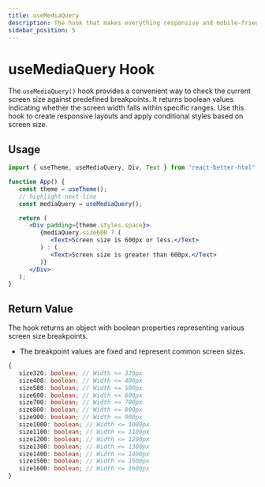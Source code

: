 ```yaml
---
title: useMediaQuery
description: The hook that makes everything responsive and mobile-friendly
sidebar_position: 5
---
```


# useMediaQuery Hook

The `useMediaQuery()` hook provides a convenient way to check the current screen size against predefined breakpoints. It returns boolean values indicating whether the screen width falls within specific ranges. Use this hook to create responsive layouts and apply conditional styles based on screen size.

## Usage

```jsx
import { useTheme, useMediaQuery, Div, Text } from "react-better-html";

function App() {
   const theme = useTheme();
   // highlight-next-line
   const mediaQuery = useMediaQuery();

   return (
      <Div padding={theme.styles.space}>
         {mediaQuery.size600 ? (
            <Text>Screen size is 600px or less.</Text>
         ) : (
            <Text>Screen size is greater than 600px.</Text>
         )}
      </Div>
   );
}
```

## Return Value

The hook returns an object with boolean properties representing various screen size breakpoints.

-  The breakpoint values are fixed and represent common screen sizes.

```typescript
{
   size320: boolean; // Width <= 320px
   size400: boolean; // Width <= 400px
   size500: boolean; // Width <= 500px
   size600: boolean; // Width <= 600px
   size700: boolean; // Width <= 700px
   size800: boolean; // Width <= 800px
   size900: boolean; // Width <= 900px
   size1000: boolean; // Width <= 1000px
   size1100: boolean; // Width <= 1100px
   size1200: boolean; // Width <= 1200px
   size1300: boolean; // Width <= 1300px
   size1400: boolean; // Width <= 1400px
   size1500: boolean; // Width <= 1500px
   size1600: boolean; // Width <= 1600px
}
```
